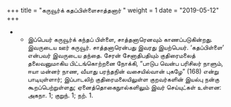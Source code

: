 ﻿+++
title = "கருவூர்க் கதப்பிள்ளைசாத்தனார்  "
weight = 1
date = "2019-05-12"
+++


- - இப்பெயர் கருவூர்க் கந்தப் பிள்ளை, சாத்தனாரெனவும் காணப்படுகின்றது. இவருடைய ஊர் கருவூர். சாத்தனாரென்பது இவரது இயற்பெயர். ‘கதப்பிள்ளை’ என்பவர் இவருடைய தந்தை. சேரன் சேனாதிபதியும் குதிரைமலைத் தலைவனுமாகிய பிட்டங்கொற்றனை நோக்கி, “பாடுப வென்ப பரிசிலர் நாளும், ஈயா மன்னர் நாண, வீயாது பரந்தநின் வசையில்வான் புகழே” (168)  என்று பாடியுள்ளார்; இப்பாடலிற் குதிரைமலையிலுள்ள குறவர்களின் இயல்பு நன்கு கூறப்பெற்றுள்ளது; ஏனைத்தொகைநுால்களிலும் இவர் செய்யுட்கள் உள்ளன:  அகநா. 1;  குறுந். 1;  நற். 1. 
